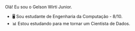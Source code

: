 Olá! Eu sou o Gelson Wirti Junior.

- 🖥️ Sou estudante de Engenharia da Computação - 8/10.
- 📊 Estou estudando para me tornar um Cientista de Dados.
